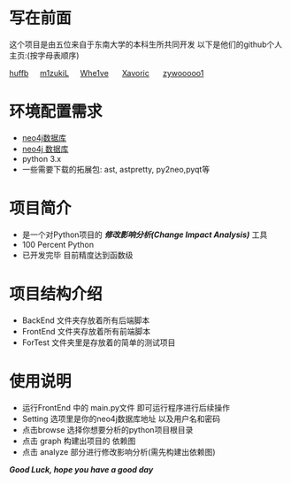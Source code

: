# 写在前面
这个项目是由五位来自于东南大学的本科生所共同开发
以下是他们的github个人主页:(按字母表顺序)

  [huffb](https://github.com/huffb)$\quad$ [m1zukiL](https://github.com/m1zukiL)$\quad$ [Whe1ve](https://github.com/Whe1veWUPK) $\quad$ [Xavoric](https://github.com/Xavoric) $\quad$ [zywooooo1](https://github.com/zywooooo1)
# 环境配置需求
* [neo4j数据库](https://neo4j.com/)
* [neo4j 数据库](https://neo4j.com/download/) 
* python 3.x 
* 一些需要下载的拓展包: ast, astpretty, py2neo,pyqt等
# 项目简介
* 是一个对Python项目的 ***修改影响分析(Change Impact Analysis)*** 工具
* 100 Percent Python
* 已开发完毕 目前精度达到函数级
# 项目结构介绍
* BackEnd 文件夹存放着所有后端脚本
* FrontEnd 文件夹存放着所有前端脚本
* ForTest 文件夹里是存放着的简单的测试项目
# 使用说明
* 运行FrontEnd 中的 main.py文件 即可运行程序进行后续操作 
* Setting 选项里是你的neo4j数据库地址 以及用户名和密码
* 点击browse 选择你想要分析的python项目根目录
* 点击 graph 构建出项目的 依赖图
* 点击 analyze 部分进行修改影响分析(需先构建出依赖图)


***Good Luck, hope you have a good day***
